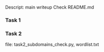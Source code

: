 Descript: main writeup
Check README.md

### Task 1
### Task 2
file: task2_subdomains_check.py, wordlist.txt
